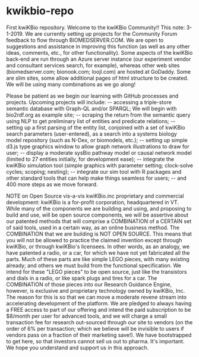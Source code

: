 kwikbio-repo
============

First kwiKBio repository.
Welcome to the kwiKBio Community!!  This note: 3-1-2019.
We are currently setting up projects for the Community Forum feedback to flow through BIOMEDSERVER.COM.  We are open to suggestions and assistance in improving this function (as well as any other ideas, comments, etc., for other functionality).
Some aspects of the kwiKBio back-end are run through an Azure server instance (our experiment vendor and consultant services search, for example), whereas other web sites (biomedserver.com; bionook.com; loojl.com) are hosted at GoDaddy.  Some are slim sites, some allow additional pages of html structure to be created.  We will be using many combinations as we go along!

Please be patient as we begin our learning with GitHub processes and projects.  Upcoming projects will include:
-- accessing a triple-store semantic database with Graph-QL and/or SPARQL;  We will begin with bio2rdf.org as example site;
-- scraping the return from the semantic query using NLP to get preliminary list of entities and predicate relations;
-- setting up a first parsing of the entity list, conjoined with a set of kwiKBio search parameters (user-entered), as a search into a systems biology model repository (such as N-Dex, or biomodels, etc.);
-- setting up simple d3.js type graphics window to allow graph network illustrations to draw for user;
-- display a moderate sysBio pathway model or causal network model (limited to 27 entities initially, for development ease);
-- integrate the kwiKBio simulation tool (simple graphics with parameter setting; clock-solve cycles; scoping; nesting);
-- integrate our sim tool with R packages and other standard tools that can help make things seamless for users;
-- and 400 more steps as we move forward.

NOTE on Open Source vis-a-vis kwiKBio.inc proprietary and commercial development:
     kwiKBio is a for-profit corporation, headquartered in VT.  
     While many of the components we are building and using, and proposing to build and use, will be open source components, we will be assertive about our patented methods that will comprise a COMBINATION of a CERTAIN set of said tools, used in a certain way, as an online business method.  The COMBINATION that we are building is NOT OPEN SOURCE.  This means that you will not be allowed to practice the claimed invention except through kwiKBio, or through kwiKBio's licensees.
     In other words, as an analogy, we have patented a radio, or a car, for which we have not yet fabricated all the parts.  Much of these parts are like simple LEGO pieces, with many existing already; and others we must build from the functional specification.  We intend for these "LEGO pieces" to be open source, just like the transistors and dials in a radio, or like spark plugs and tires for a car.  The COMBINATION of those pieces into our Research Guidance Engine, however, is exclusive and proprietary technology owned by kwiKBio, Inc.
     The reason for this is so that we can move a moderate revene stream into accelerating development of the platform.  We are pledged to always having a FREE access to part of our offering and intend the paid subscription to be $8/month per user for advanced tools, and we will charge a small transaction fee for research out-sourced through our site to vendors (on the order of 6% per transaction; which we believe will be invisible to users if vendors pass on a fraction of their marketing save!).
     We have bootstrapped to get here, so that investors cannot sell us out to pharma.  It's important.  We hope you understand and support us in this approach.
